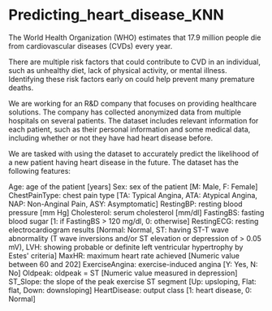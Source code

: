 # Predicting_heart_disease_KNN
The World Health Organization (WHO) estimates that 17.9 million people die from cardiovascular diseases (CVDs) every year.

There are multiple risk factors that could contribute to CVD in an individual, such as unhealthy diet, lack of physical activity, or mental illness. Identifying these risk factors early on could help prevent many premature deaths.

We are working for an R&D company that focuses on providing healthcare solutions. The company has collected anonymized data from multiple hospitals on several patients. The dataset includes relevant information for each patient, such as their personal information and some medical data, including whether or not they have had heart disease before.

We are tasked with using the dataset to accurately predict the likelihood of a new patient having heart disease in the future. The dataset has the following features:

Age: age of the patient [years]
Sex: sex of the patient [M: Male, F: Female]
ChestPainType: chest pain type [TA: Typical Angina, ATA: Atypical Angina, NAP: Non-Anginal Pain, ASY: Asymptomatic]
RestingBP: resting blood pressure [mm Hg]
Cholesterol: serum cholesterol [mm/dl]
FastingBS: fasting blood sugar [1: if FastingBS > 120 mg/dl, 0: otherwise]
RestingECG: resting electrocardiogram results [Normal: Normal, ST: having ST-T wave abnormality (T wave inversions and/or ST elevation or depression of > 0.05 mV), LVH: showing probable or definite left ventricular hypertrophy by Estes' criteria]
MaxHR: maximum heart rate achieved [Numeric value between 60 and 202]
ExerciseAngina: exercise-induced angina [Y: Yes, N: No]
Oldpeak: oldpeak = ST [Numeric value measured in depression]
ST_Slope: the slope of the peak exercise ST segment [Up: upsloping, Flat: flat, Down: downsloping]
HeartDisease: output class [1: heart disease, 0: Normal]
